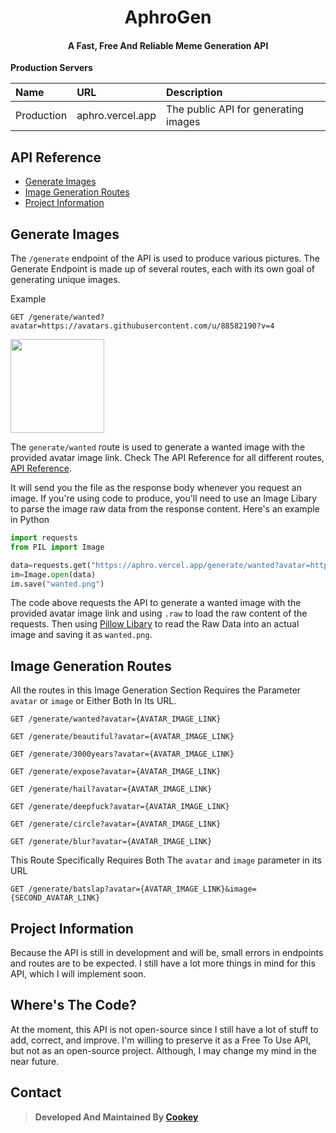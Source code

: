 <h1 align="center">AphroGen</h1>
<h4 align="center">A Fast, Free And Reliable Meme Generation API</h4>

**Production Servers**

| Name       | URL                 | Description                                                                                                                                                                                                        |
| :--------- | :------------------ | :----------------------------------------------------------------------------------------------------------------------------------------------------------------------------------------------------------------- |
| Production | aphro.vercel.app    | The public API for generating images                                                                                                                                                                                            |

## API Reference

- [Generate Images](#generate-images)
- [Image Generation Routes](#image-generation-routes)
- [Project Information](#project-information)

## Generate Images

The `/generate` endpoint of the API is used to produce various pictures. The Generate Endpoint is made up of several routes, each with its own goal of generating unique images.

Example

```HTTP
GET /generate/wanted?avatar=https://avatars.githubusercontent.com/u/88582190?v=4
```
<kbd><img src="https://aphro.vercel.app/generate/wanted?avatar=https://avatars.githubusercontent.com/u/88582190?v=4" width=150px></kbd>

The `generate/wanted` route is used to generate a wanted image with the provided avatar image link. Check The API Reference for all different routes, [API Reference](#api-reference). 


It will send you the file as the response body whenever you request an image. If you're using code to produce, you'll need to use an Image Libary to parse the image raw data from the response content. Here's an example in Python

```python
import requests
from PIL import Image

data=requests.get("https://aphro.vercel.app/generate/wanted?avatar=https://avatars.githubusercontent.com/u/88582190?v=4",stream=True).raw
im=Image.open(data)
im.save("wanted.png")
```

The code above requests the API to generate a wanted image with the provided avatar image link and using `.raw` to load the raw content of the requests. Then using [Pillow Libary](https://pypi.org/project/Pillow) to read the Raw Data into an actual image and saving it as `wanted.png`.

## Image Generation Routes

All the routes in this Image Generation Section Requires the Parameter `avatar` or `image` or Either Both In Its URL.

```HTTP
GET /generate/wanted?avatar={AVATAR_IMAGE_LINK}
```
```HTTP
GET /generate/beautiful?avatar={AVATAR_IMAGE_LINK}
```
```HTTP
GET /generate/3000years?avatar={AVATAR_IMAGE_LINK}
```
```HTTP
GET /generate/expose?avatar={AVATAR_IMAGE_LINK}
```
```HTTP
GET /generate/hail?avatar={AVATAR_IMAGE_LINK}
```
```HTTP
GET /generate/deepfuck?avatar={AVATAR_IMAGE_LINK}
```
```HTTP
GET /generate/circle?avatar={AVATAR_IMAGE_LINK}
```
```HTTP
GET /generate/blur?avatar={AVATAR_IMAGE_LINK}
```

This Route Specifically Requires Both The `avatar` and `image` parameter in its URL

```HTTP
GET /generate/batslap?avatar={AVATAR_IMAGE_LINK}&image={SECOND_AVATAR_LINK}
```

## Project Information

Because the API is still in development and will be, small errors in endpoints and routes are to be expected. I still have a lot more things in mind for this API, which I will implement soon.

## Where's The Code?

At the moment, this API is not open-source since I still have a lot of stuff to add, correct, and improve. I'm willing to preserve it as a Free To Use API, but not as an open-source project. Although, I may change my mind in the near future.

## Contact

> **Developed And Maintained By [Cookey](https://github.com/NotCookey)**
